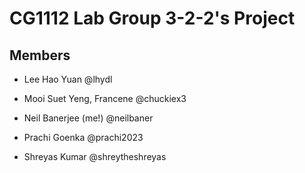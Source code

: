 # CG1112 Lab Group 3-2-2's Project

## Members

* Lee Hao Yuan @lhydl

* Mooi Suet Yeng, Francene @chuckiex3

* Neil Banerjee (me!) @neilbaner

* Prachi Goenka @prachi2023

* Shreyas Kumar @shreytheshreyas
